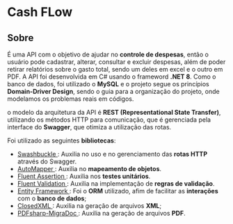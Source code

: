 # Cash FLow

## Sobre
É uma API com o objetivo de ajudar no **controle de despesas**, então o usuário pode cadastrar, alterar, consultar e excluir despesas, além de poder retirar relatórios sobre o gasto total, sendo um deles em excel e o outro em PDF. 
A API foi desenvolvida em C# usando o frameword **.NET 8**. Como o banco de dados, foi utilizado o **MySQL** e o projeto segue os princípios **Domain-Driver Design**, sendo o guia para a organização do projeto, onde modelamos os problemas reais em códigos.

o modelo da arquitetura da API é **REST (Representational State Transfer)**, utilizando os métodos HTTP para comunicação, que é gerenciada pela interface do **Swagger**, que otimiza a utilização das rotas.

Foi utilizado as seguintes **bibliotecas**: 
- <a href="https://automapper.org/"> Swashbuckle </a>: Auxilia no uso e no gerenciamento das **rotas HTTP** através do Swagger.
- <a href="https://automapper.org/"> AutoMapper </a>: Auxilia no **mapeamento de objetos**.
- <a href="https://fluentassertions.com/introduction"> Fluent Assertion </a>: Auxilia nos **testes unitários**.
- <a href="https://docs.fluentvalidation.net/en/latest/"> Fluent Validation </a>: Auxilia na implementação de **regras de validação**.
- <a href="https://learn.microsoft.com/pt-br/ef/core/"> Entity Framework </a>: Foi o **ORM** utilizado, afim de facilitar as **interações** com o **banco de dados**;
- <a href="https://github.com/ClosedXML/ClosedXML"> ClosedXML </a>: Auxilia na geração de arquivos **XML**;
- <a href="https://docs.pdfsharp.net/"> PDFsharp-MigraDoc </a>: Auxilia na geração de arquivos **PDF**.